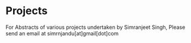 # Projects
For Abstracts of various projects undertaken by Simranjeet Singh,
Please send an email at simrnjandu[at]gmail[dot]com
